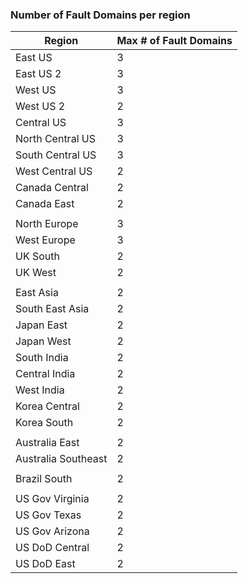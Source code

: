 ### Number of Fault Domains per region

|       Region        | Max # of Fault Domains |
|---------------------|------------------------|
|       East US       |           3            |
|      East US 2      |           3            |
|       West US       |           3            |
|      West US 2      |           2            |
|     Central US      |           3            |
|  North Central US   |           3            |
|  South Central US   |           3            |
|   West Central US   |           2            |
|   Canada Central    |           2            |
|     Canada East     |           2            |
|                     |                        |
|    North Europe     |           3            |
|     West Europe     |           3            |
|      UK South       |           2            |
|       UK West       |           2            |
|                     |                        |
|      East Asia      |           2            |
|   South East Asia   |           2            |
|     Japan East      |           2            |
|     Japan West      |           2            |
|     South India     |           2            |
|    Central India    |           2            |
|     West India      |           2            |
|    Korea Central    |           2            |
|     Korea South     |           2            |
|                     |                        |
|   Australia East    |           2            |
| Australia Southeast |           2            |
|                     |                        |
|    Brazil South     |           2            |
|                     |                        |
|   US Gov Virginia   |           2            |
|    US Gov Texas     |           2            |
|   US Gov Arizona    |           2            |
|   US DoD Central    |           2            |
|     US DoD East     |           2            |

